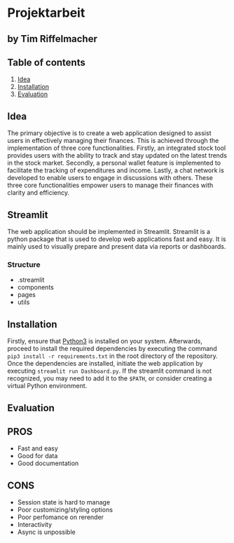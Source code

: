 # Projektarbeit
## by Tim Riffelmacher

## Table of contents
1. [Idea](#idea)
2. [Installation](#example2)
3. [Evaluation](#third-example)

## Idea

The primary objective is to create a web application designed to assist users in effectively managing their finances. This is achieved through the implementation of three core functionalities. Firstly, an integrated stock tool provides users with the ability to track and stay updated on the latest trends in the stock market. Secondly, a personal wallet feature is implemented to facilitate the tracking of expenditures and income. Lastly, a chat network is developed to enable users to engage in discussions with others. These three core functionalities empower users to manage their finances with clarity and efficiency.

## Streamlit

The web application should be implemented in Streamlit. Streamlit is a python package that is used to develop web applications fast and easy. It is mainly used to visually prepare and present data via reports or dashboards.

### Structure

- .streamlit
- components
- pages
- utils

## Installation

Firstly, ensure that [Python3](https://www.python.org/downloads/) is installed on your system. Afterwards, proceed to install the required dependencies by executing the command `pip3 install -r requirements.txt` in the root directory of the repository. Once the dependencies are installed, initiate the web application by executing `streamlit run Dashboard.py`. If the streamlit command is not recognized, you may need to add it to the `$PATH`, or consider creating a virtual Python environment.

## Evaluation

## PROS
- Fast and easy
- Good for data
- Good documentation

## CONS
- Session state is hard to manage
- Poor customizing/styling options
- Poor perfomance on rerender
- Interactivity
- Async is unpossible